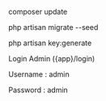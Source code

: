 composer update

php artisan migrate --seed

php artisan key:generate

Login Admin ({app}/login)

Username : admin

Password : admin
